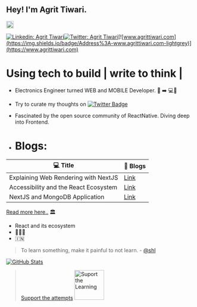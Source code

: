 ## Hey! I'm Agrit Tiwari.
<img src="https://media.giphy.com/media/hvRJCLFzcasrR4ia7z/giphy.gif" width="20px">

[![Linkedin: Agrit Tiwari](https://img.shields.io/badge/-Agrit%20Tiwari-blue?style=flat-square&logo=Linkedin&logoColor=white&link=https://www.linkedin.com/in/agrittiwari/)](https://www.linkedin.com/in/agrittiwari/)[![Twitter: Agrit Tiwari](https://img.shields.io/twitter/follow/agrit_tiwari?style=social)](https://twitter.com/agrit_tiwari)[![www.agrittiwari.com](https://img.shields.io/badge/Address%3A-www.agrittiwari.com-lightgrey)](https://www.agrittiwari.com)
  
# Using tech to build | write to think |
* Electronics Engineer turned WEB and MOBILE Developer. 🔌 ➡️ 💻👨
* Try to curate my thoughts on [![Twitter Badge](http://img.shields.io/badge/-@agrit_tiwari-1ca0f1?style=social&logo=twitter&logoColor=blue&link=https://twitter.com/agrit_tiwari)](https://twitter.com/agrit_tiwari)
* Fascinated by the open source community of ReactNative. Diving deep into Frontend.

* # Blogs:

| 💻 **Title** | 🚀 **Blogs** |
| - | - |
|Explaining Web Rendering with NextJS | [Link](https://tech-blog.agrittiwari.com/web-rendering) |
|Accessibility and the React Ecosystem | [Link](https://tech-blog.agrittiwari.com/accessibility-and-the-react-ecosystem) |
|NextJS and MongoDB Application | [Link](https://tech-blog.agrittiwari.com/nextjs-and-mongodb-application-v1)|

 [Read more here..](https://tech-blog.agrittiwari.com) 🏛️
* React and its ecosystem
* 🏀⛹️‍♂️
* 🇮🇳
 > To learn something, make it painful to not learn. - [@shl](https://www.twitter.com/shl)


[![ GitHub Stats](https://github-readme-stats.vercel.app/api?username=agrittiwari&hide=issues&count_private=true&show_icons=true&theme=blueberry)](https://github.com/agrittiwari/github-readme-stats)

 

> [Support the attempts](https://www.buymeacoffee.com/agrittiwari) 
<a href="https://www.buymeacoffee.com/agrittiwari" target="_blank"><img src="https://cdn.buymeacoffee.com/buttons/v2/default-white.png" alt="Suport the Learning" width="80" ></a>


